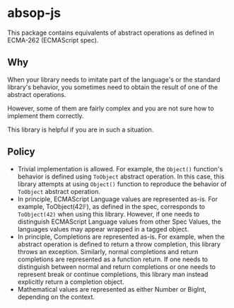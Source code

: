 # absop-js

This package contains equivalents of abstract operations as defined in ECMA-262
(ECMAScript spec).

## Why

When your library needs to imitate part of the language's or the standard
library's behavior, you sometimes need to obtain the result of one of the
abstract operations.

However, some of them are fairly complex and you are not sure how to implement
them correctly.

This library is helpful if you are in such a situation.

## Policy

- Trivial implementation is allowed. For example, the `Object()` function's
  behavior is defined using `ToObject` abstract operation. In this case, this
  library attempts at using `Object()` function to reproduce the behavior of
  `ToObject` abstract operation.
- In principle, ECMAScript Language values are represented as-is. For example,
  ToObject(42𝔽), as defined in the spec, corresponds to `ToObject(42)` when
  using this library. However, if one needs to distinguish ECMAScript Language
  values from other Spec Values, the languages values may appear wrapped in a
  tagged object.
- In principle, Completions are represented as-is. For example, when the
  abstract operation is defined to return a throw completion, this library
  throws an exception. Similarly, normal completions and return completions are
  represented as a function return. If one needs to distinguish between normal
  and return completions or one needs to represent break or continue
  completions, this library man instead explicitly return a completion object.
- Mathematical values are represented as either Number or BigInt, depending on
  the context.
